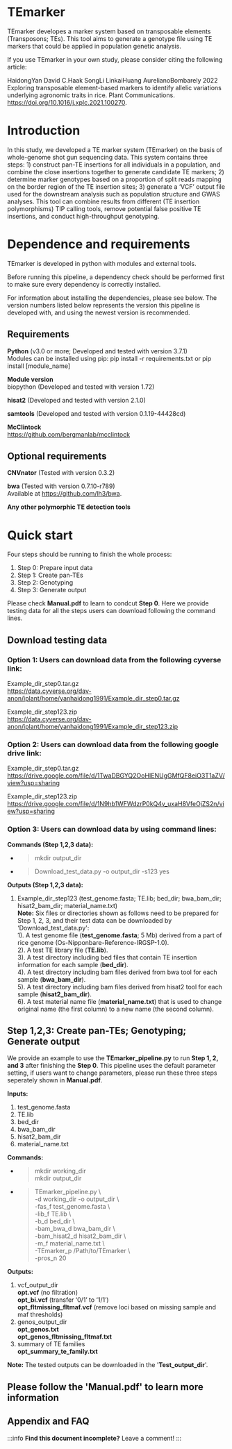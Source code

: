 

TEmarker
===
TEmarker developes a marker system based on transposable elements (Transposons; TEs). This tool aims to generate a genotype file using TE markers that could be applied in population genetic analysis.


If you use TEmarker in your own study, please consider citing the following article:

HaidongYan David C.Haak SongLi LinkaiHuang AurelianoBombarely 2022 Exploring transposable element-based markers to identify allelic variations underlying agronomic traits in rice. Plant Communications. https://doi.org/10.1016/j.xplc.2021.100270.


# Introduction
In this study, we developed a TE marker system (TEmarker) on the basis of whole-genome shot gun sequencing data. This system contains three steps: 1) construct pan-TE insertions for all individuals in a population, and combine the close insertions together to generate candidate TE markers; 2) determine marker genotypes based on a proportion of split reads mapping on the border region of the TE insertion sites; 3) generate a ‘VCF’ output file used for the downstream analysis such as population structure and GWAS analyses. This tool can combine results from different (TE insertion polymorphisms) TIP calling tools, remove potential false positive TE insertions, and conduct high-throughput genotyping.

# Dependence and requirements
TEmarker is developed in python with modules and external tools.

Before running this pipeline, a dependency check should be performed first to make sure every dependency is correctly installed.

For information about installing the dependencies, please see below. The version numbers listed below represents the version this pipeline is developed with, and using the newest version is recommended.

## Requirements
**Python** (v3.0 or more; Developed and tested with version 3.7.1)  
Modules can be installed using pip: pip install -r requirements.txt or pip install [module_name]  

**Module version**  
biopython (Developed and tested with version 1.72)  

**hisat2** (Developed and tested with version 2.1.0)  

**samtools** (Developed and tested with version 0.1.19-44428cd)  

**McClintock**  
https://github.com/bergmanlab/mcclintock  


## Optional requirements

**CNVnator** (Tested with version 0.3.2)  

**bwa** (Tested with version 0.7.10-r789)  
Available at https://github.com/lh3/bwa.  

**Any other polymorphic TE detection tools**

# Quick start
Four steps should be running to finish the whole process:  
1.	Step 0: Prepare input data
2.	Step 1: Create pan-TEs
3.	Step 2: Genotyping
4.	Step 3: Generate output  

Please check **Manual.pdf** to learn to condcut **Step 0**.
Here we provide testing data for all the steps users can download following the command lines.

## Download testing data  
### Option 1: Users can download data from the following cyverse link:  
Example_dir_step0.tar.gz  
https://data.cyverse.org/dav-anon/iplant/home/yanhaidong1991/Example_dir_step0.tar.gz

Example_dir_step123.zip  
https://data.cyverse.org/dav-anon/iplant/home/yanhaidong1991/Example_dir_step123.zip

### Option 2: Users can download data from the following google drive link:  
Example_dir_step0.tar.gz  
https://drive.google.com/file/d/1TwaDBGYQ2OoHIENUgGMfQF8eiO3T1aZV/view?usp=sharing  

Example_dir_step123.zip  
https://drive.google.com/file/d/1N9hb1WFWdzrP0kQ4v_uxaH8VfeOjZS2n/view?usp=sharing  

### Option 3: Users can download data by using command lines:
**Commands (Step 1,2,3 data):**  
* > mkdir output_dir  
* > Download_test_data.py -o output_dir -s123 yes

**Outputs (Step 1,2,3 data):**
1.	Example_dir_step123 (test_genome.fasta; TE.lib; bed_dir; bwa_bam_dir; hisat2_bam_dir; material_name.txt)  
**Note:** Six files or directories shown as follows need to be prepared for Step 1, 2, 3, and their test data can be downloaded by ‘Download_test_data.py':  
1). A test genome file (**test_genome.fasta**; 5 Mb) derived from a part of rice genome (Os-Nipponbare-Reference-IRGSP-1.0).  
2). A test TE library file (**TE.lib**).  
3). A test directory including bed files that contain TE insertion information for each sample (**bed_dir**).   
4). A test directory including bam files derived from bwa tool for each sample (**bwa_bam_dir**).  
5). A test directory including bam files derived from hisat2 tool for each sample (**hisat2_bam_dir**).  
6). A test material name file (**material_name.txt**) that is used to change original name (the first column) to a new name (the second column).  

## **Step 1,2,3: Create pan-TEs; Genotyping; Generate output**
We provide an example to use the **TEmarker_pipeline.py** to run **Step 1, 2, and 3** after finishing the **Step 0**. This pipeline uses the default parameter setting, if users want to change parameters, please run these three steps seperately shown in **Manual.pdf**.

**Inputs:**
1.	test_genome.fasta
2.	TE.lib
3.	bed_dir
4.	bwa_bam_dir
5.	hisat2_bam_dir
6.	material_name.txt

**Commands:**  
* > mkdir working_dir  
mkdir output_dir  
* > TEmarker_pipeline.py \\  
-d working_dir -o output_dir \\  
-fas_f test_genome.fasta \\  
-lib_f TE.lib \\   
-b_d bed_dir \\  
-bam_bwa_d bwa_bam_dir \\  
-bam_hisat2_d hisat2_bam_dir \\  
-m_f material_name.txt \\  
-TEmarker_p /Path/to/TEmarker \\  
-pros_n 20

**Outputs:**  
1.	vcf_output_dir  
**opt.vcf** (no filtration)  
**opt_bi.vcf** (transfer ‘0/1’ to ‘1/1’)  
**opt_fltmissing_fltmaf.vcf** (remove loci based on missing sample and maf thresholds)  
3.	genos_output_dir  
**opt_genos.txt**  
**opt_genos_fltmissing_fltmaf.txt**  
4.	summary of TE families  
**opt_summary_te_family.txt**  


**Note:**
The tested outputs can be downloaded in the '**Test_output_dir**'.



## Please follow the 'Manual.pdf' to learn more information


## Appendix and FAQ

:::info
**Find this document incomplete?** Leave a comment!
:::



